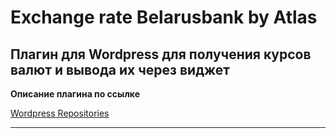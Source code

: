 # Exchange rate Belarusbank by Atlas

## Плагин для Wordpress для получения курсов валют и вывода их через виджет

**Описание плагина по ссылке**

[Wordpress Repositories](https://ru.wordpress.org/plugins/exchange-rate-belarusbank-by-atlas/)

********************************
